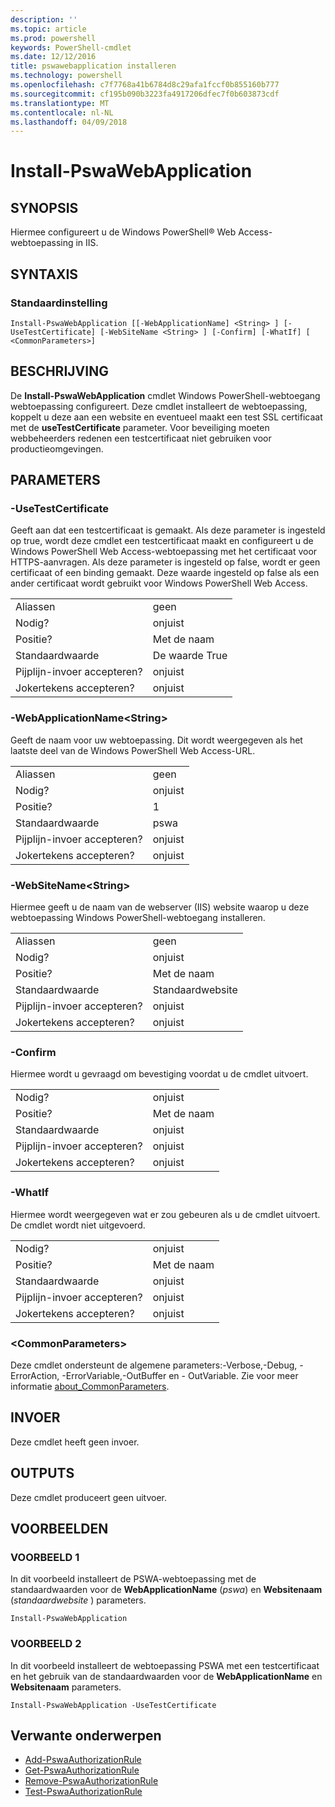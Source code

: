 ```yaml
---
description: ''
ms.topic: article
ms.prod: powershell
keywords: PowerShell-cmdlet
ms.date: 12/12/2016
title: pswawebapplication installeren
ms.technology: powershell
ms.openlocfilehash: c7f7768a41b6784d8c29afa1fccf0b855160b777
ms.sourcegitcommit: cf195b090b3223fa4917206dfec7f0b603873cdf
ms.translationtype: MT
ms.contentlocale: nl-NL
ms.lasthandoff: 04/09/2018
---
```

# <a name="install-pswawebapplication"></a>Install-PswaWebApplication

## <a name="synopsis"></a>SYNOPSIS

Hiermee configureert u de Windows PowerShell® Web Access-webtoepassing in IIS.

## <a name="syntax"></a>SYNTAXIS

### <a name="default"></a>Standaardinstelling
```
Install-PswaWebApplication [[-WebApplicationName] <String> ] [-UseTestCertificate] [-WebSiteName <String> ] [-Confirm] [-WhatIf] [ <CommonParameters>]
```

## <a name="description"></a>BESCHRIJVING

De **Install-PswaWebApplication** cmdlet Windows PowerShell-webtoegang webtoepassing configureert. Deze cmdlet installeert de webtoepassing, koppelt u deze aan een website en eventueel maakt een test SSL certificaat met de **useTestCertificate** parameter. Voor beveiliging moeten webbeheerders redenen een testcertificaat niet gebruiken voor productieomgevingen.

## <a name="parameters"></a>PARAMETERS

### <a name="-usetestcertificate"></a>-UseTestCertificate

Geeft aan dat een testcertificaat is gemaakt. Als deze parameter is ingesteld op true, wordt deze cmdlet een testcertificaat maakt en configureert u de Windows PowerShell Web Access-webtoepassing met het certificaat voor HTTPS-aanvragen. Als deze parameter is ingesteld op false, wordt er geen certificaat of een binding gemaakt. Deze waarde ingesteld op false als een ander certificaat wordt gebruikt voor Windows PowerShell Web Access.

|||
|-|-|
| Aliassen                              | geen                                 |
| Nodig?                            | onjuist                                |
| Positie?                            | Met de naam                                |
| Standaardwaarde                        | De waarde True                                 |
| Pijplijn-invoer accepteren?               | onjuist                                |
| Jokertekens accepteren?          | onjuist                                |

### <a name="-webapplicationnameltstringgt"></a>-WebApplicationName&lt;String&gt;

Geeft de naam voor uw webtoepassing. Dit wordt weergegeven als het laatste deel van de Windows PowerShell Web Access-URL.

|||
|-|-|
| Aliassen                              | geen                                 |
| Nodig?                            | onjuist                                |
| Positie?                            | 1                                    |
| Standaardwaarde                        | pswa                                 |
| Pijplijn-invoer accepteren?               | onjuist                                |
| Jokertekens accepteren?          | onjuist                                |

### <a name="-websitenameltstringgt"></a>-WebSiteName&lt;String&gt;

Hiermee geeft u de naam van de webserver (IIS) website waarop u deze webtoepassing Windows PowerShell-webtoegang installeren.

|||
|-|-|
| Aliassen                              | geen                                 |
| Nodig?                            | onjuist                                |
| Positie?                            | Met de naam                                |
| Standaardwaarde                        | Standaardwebsite                     |
| Pijplijn-invoer accepteren?               | onjuist                                |
| Jokertekens accepteren?          | onjuist                                |

### <a name="-confirm"></a>-Confirm

Hiermee wordt u gevraagd om bevestiging voordat u de cmdlet uitvoert.

|||
|-|-|
| Nodig?                            | onjuist                                |
| Positie?                            | Met de naam                                |
| Standaardwaarde                        | onjuist                                |
| Pijplijn-invoer accepteren?               | onjuist                                |
| Jokertekens accepteren?          | onjuist                                |

### <a name="-whatif"></a>-WhatIf

Hiermee wordt weergegeven wat er zou gebeuren als u de cmdlet uitvoert.
De cmdlet wordt niet uitgevoerd.

|||
|-|-|
| Nodig?                            | onjuist                                |
| Positie?                            | Met de naam                                |
| Standaardwaarde                        | onjuist                                |
| Pijplijn-invoer accepteren?               | onjuist                                |
| Jokertekens accepteren?          | onjuist                                |

### <a name="ltcommonparametersgt"></a>&lt;CommonParameters&gt;

Deze cmdlet ondersteunt de algemene parameters:-Verbose,-Debug, - ErrorAction, -ErrorVariable,-OutBuffer en - OutVariable.
Zie voor meer informatie [about_CommonParameters](http://go.microsoft.com/fwlink/p/?LinkID=113216).

## <a name="inputs"></a>INVOER

Deze cmdlet heeft geen invoer.

## <a name="outputs"></a>OUTPUTS

Deze cmdlet produceert geen uitvoer.

## <a name="examples"></a>VOORBEELDEN

### <a name="example-1"></a>VOORBEELD 1

In dit voorbeeld installeert de PSWA-webtoepassing met de standaardwaarden voor de **WebApplicationName** (*pswa*) en **Websitenaam** (*standaardwebsite* ) parameters.

```
Install-PswaWebApplication
```

### <a name="example-2"></a>VOORBEELD 2

In dit voorbeeld installeert de webtoepassing PSWA met een testcertificaat en het gebruik van de standaardwaarden voor de **WebApplicationName** en **Websitenaam** parameters.

```
Install-PswaWebApplication -UseTestCertificate
```

## <a name="related-topics"></a>Verwante onderwerpen

- [Add-PswaAuthorizationRule](add-pswaauthorizationrule.md)
- [Get-PswaAuthorizationRule](get-pswaauthorizationrule.md)
- [Remove-PswaAuthorizationRule](remove-pswaauthorizationrule.md)
- [Test-PswaAuthorizationRule](test-pswaauthorizationrule.md)